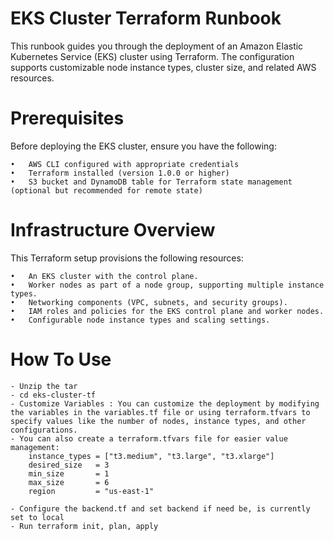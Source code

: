 # EKS Cluster Terraform Runbook

This runbook guides you through the deployment of an Amazon Elastic Kubernetes Service (EKS) cluster using Terraform. The configuration supports customizable node instance types, cluster size, and related AWS resources.

# Prerequisites

Before deploying the EKS cluster, ensure you have the following:

	•	AWS CLI configured with appropriate credentials
	•	Terraform installed (version 1.0.0 or higher)
	•	S3 bucket and DynamoDB table for Terraform state management (optional but recommended for remote state)

# Infrastructure Overview

This Terraform setup provisions the following resources:

	•	An EKS cluster with the control plane.
	•	Worker nodes as part of a node group, supporting multiple instance types.
	•	Networking components (VPC, subnets, and security groups).
	•	IAM roles and policies for the EKS control plane and worker nodes.
	•	Configurable node instance types and scaling settings.

# How To Use

    - Unzip the tar
    - cd eks-cluster-tf
    - Customize Variables : You can customize the deployment by modifying the variables in the variables.tf file or using terraform.tfvars to specify values like the number of nodes, instance types, and other configurations.
    - You can also create a terraform.tfvars file for easier value management:
        instance_types = ["t3.medium", "t3.large", "t3.xlarge"]
        desired_size   = 3
        min_size       = 1
        max_size       = 6
        region         = "us-east-1"

    - Configure the backend.tf and set backend if need be, is currently set to local
    - Run terraform init, plan, apply
